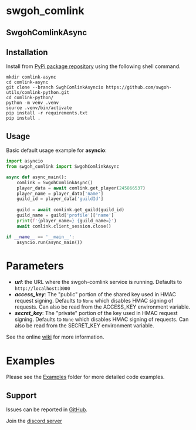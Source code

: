 # swgoh_comlink

## SwgohComlinkAsync

## Installation
Install from [PyPi package repository](https://pypi.org/project/swgoh-comlink/) using the following shell command.

```buildoutcfg
mkdir comlink-async
cd comlink-async
git clone --branch SwghComlinkAsyncio https://github.com/swgoh-utils/comlink-python.git
cd comlink-python/
python -m venv .venv
source .venv/bin/activate
pip install -r requirements.txt
pip install .
```

## Usage

Basic default usage example for **asyncio**:

```python
import asyncio
from swgoh_comlink import SwgohComlinkAsync

async def async_main():
    comlink = SwgohComlinkAsync()
    player_data = await comlink.get_player(245866537)
    player_name = player_data['name']
    guild_id = player_data['guildId']
    
    guild = await comlink.get_guild(guild_id)
    guild_name = guild['profile']['name']
    print(f'{player_name=} {guild_name=}')
    await comlink.client_session.close()

if __name__ == '__main__':
    asyncio.run(async_main())

```

# Parameters

- **_url_**: the URL where the swgoh-comlink service is running. Defaults to `http://localhost:3000`
- **_access_key_**: The "public" portion of the shared key used in HMAC request signing. Defaults to `None` which disables HMAC signing of requests. Can also be read from the ACCESS_KEY environment variable.
- **_secret_key_**: The "private" portion of the key used in HMAC request signing. Defaults to `None` which disables HMAC signing of requests. Can also be read from the SECRET_KEY environment variable.

See the online [wiki](https://github.com/swgoh-utils/swgoh-comlink/wiki) for more information.

# Examples

Please see the [Examples](examples/SwgohComlinkAsync) folder for more detailed code examples.

## Support

Issues can be reported in [GitHub](https://github.com/swgoh-utils/comlink-python/issues).

Join the [discord server](https://discord.gg/6PBfG5MzR3)
